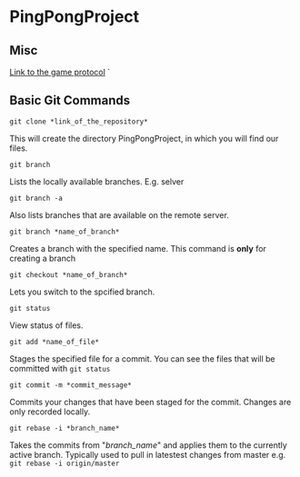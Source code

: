 # PingPongProject

## Misc 
[Link to the game protocol](https://gitlab.lrz.de/LKN_IK_Games/GameProtocol/blob/master/lobby/README.md)
`

## Basic Git Commands

`git clone *link_of_the_repository*`

This will create the directory PingPongProject, in which you will find our files.



`git branch` 

Lists the locally available branches. E.g. selver



`git branch -a`

Also lists branches that are available on the remote server.



`git branch *name_of_branch*` 

Creates a branch with the specified name. This command is **only** for creating a branch 



`git checkout *name_of_branch*` 

Lets you switch to the spcified branch.



`git status` 

View status of files.



`git add *name_of_file*`

Stages the specified file for a commit. You can see the files that will be committed with `git status`



`git commit -m *commit_message*`

Commits your changes that have been staged for the commit.
Changes are only recorded locally.

`git rebase -i *branch_name*`

Takes the commits from "*branch_name*" and applies them to the currently active branch. Typically used to pull in latestest changes from master e.g. `git rebase -i origin/master`

